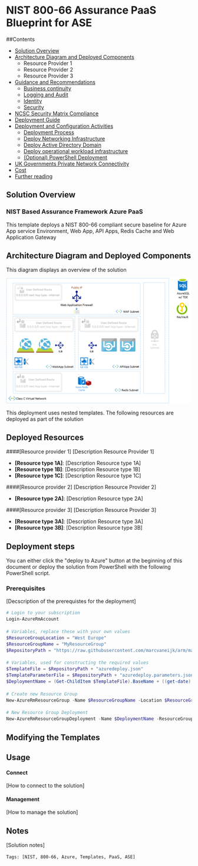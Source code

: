 ﻿# NIST 800-66 Assurance PaaS Blueprint for ASE

##Contents

- [Solution Overview](#Overview) 	
- [Architecture Diagram and Deployed Components](#architecture-diagram-and-components)
	- Resource Provider 1
	- Resource Provider 2
	- Resource Provider 3
- [Guidance and Recommendations](#guidance-and-recommendations)
	- [Business continuity](#business-continuity)
	- [Logging and Audit](#logging-and-audit)
	- [Identity](#identity)
	- [Security](#security)
- [NCSC Security Matrix Compliance](#ncsc-security-matrix-compliance)
- [Deployment Guide](#deployment-guide])
- [Deployment and Configuration Activities](#deployment-and-configuration-activities) 
	- [Deployment Process](#deployment-process)
	- [Deploy Networking Infrastructure](#deploy-networking-infrastructure)
	- [Deploy Active Directory Domain](#deploy-active-directory-domain)
	- [Deploy operational workload infrastructure](#deploy-operational-workload-infrastructure)
	- [(Optional) PowerShell Deployment](#optional-powershell-deployment)
- [UK Governments Private Network Connectivity](#uk-governments-private-network-connectivity)
- [Cost](#cost)
- [Further reading](#further-reading)

## Solution Overview

### NIST Based Assurance Framework Azure PaaS

This template deploys a NIST 800-66 compliant secure baseline for Azure App service Environment, Web App, API Apps, Redis Cache and Web Application Gateway 

## Architecture Diagram and Deployed Components

This diagram displays an overview of the solution

![alt text](images/solution.png "diagram")

This deployment uses nested templates.
The following resources are deployed as part of the solution


## Deployed Resources


####[Resource provider 1]
[Description Resource Provider 1]
+ **[Resource type 1A]**: [Description Resource type 1A]
+ **[Resource type 1B]**: [Description Resource type 1B]
+ **[Resource type 1C]**: [Description Resource type 1C]

####[Resource provider 2]
[Description Resource Provider 2]
+ **[Resource type 2A]**: [Description Resource type 2A]

####[Resource provider 3]
[Description Resource Provider 3]
+ **[Resource type 3A]**: [Description Resource type 3A]
+ **[Resource type 3B]**: [Description Resource type 3B]


## Deployment steps
You can either click the "deploy to Azure" button at the beginning of this document or deploy the solution from PowerShell with the following PowerShell script.

### Prerequisites

[Decscription of the prerequistes for the deployment]

``` PowerShell
# Login to your subscription
Login-AzureRmAccount

# Variables, replace these with your own values
$ResourceGroupLocation = "West Europe"
$ResourceGroupName = "MyResourceGroup"
$RepositoryPath = "https://raw.githubusercontent.com/marcvaneijk/arm/master/200-nested/200-template/"

# Variables, used for constructing the required values
$TemplateFile = $RepositoryPath + "azuredeploy.json"
$TemplateParameterFile = $RepositoryPath + "azuredeploy.parameters.json"
$DeploymentName = (Get-ChildItem $TemplateFile).BaseName + ((get-date).ToUniversalTime()).ToString('MMddyyyyHHmmss')

# Create new Resource Group
New-AzureRmResourceGroup -Name $ResourceGroupName -Location $ResourceGroupLocation

# New Resource Group Deployment
New-AzureRmResourceGroupDeployment -Name $DeploymentName -ResourceGroupName $ResourceGroupName -TemplateFile $TemplateFile -TemplateParameterFile $TemplateParameterFile
```
## Modifying the Templates

## Usage
#### Connect
[How to connect to the solution]
#### Management
[How to manage the solution]

## Notes
[Solution notes]

`Tags: [NIST, 800-66, Azure, Templates, PaaS, ASE]`